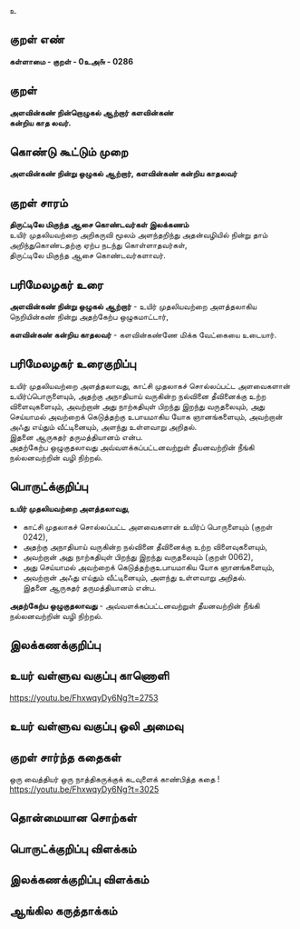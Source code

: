 உ

## குறள் எண் 

**கள்ளாமை  - குறள் - 0உஅ௬ - 0286**  

## குறள் 

**அளவின்கண் நின்றொழுகல் ஆற்றார் களவின்கண்  
கன்றிய காத லவர்.**

## கொண்டு கூட்டும் முறை

**அளவின்கண் நின்று ஒழுகல் ஆற்றார், களவின்கண் கன்றிய காதலவர்**

## குறள் சாரம் 

**திருட்டிலே மிகுந்த ஆசை கொண்டவர்கள் இலக்கணம்**  
உயிர் முதலியவற்றை அறிகருவி மூலம் அளந்தறிந்து அதன்வழியில் நின்று தாம் அறிந்துகொண்டதற்கு ஏற்ப நடந்து கொள்ளாதவர்கள்,  
திருட்டிலே மிகுந்த ஆசை கொண்டவர்களாவர்.  

## பரிமேலழகர் உரை

**அளவின்கண் நின்று ஒழுகல் ஆற்றார்** - உயிர் முதலியவற்றை அளத்தலாகிய நெறியின்கண் நின்று அதற்கேற்ப ஒழுகமாட்டார்,   

**களவின்கண் கன்றிய காதலவர்** - களவின்கண்ணே மிக்க வேட்கையை உடையார்.  

## பரிமேலழகர் உரைகுறிப்பு   

உயிர் முதலியவற்றை அளத்தலாவது, காட்சி முதலாகச் சொல்லப்பட்ட அளவைகளான் உயிர்ப்பொருளையும், அதற்கு அநாதியாய் வருகின்ற நல்வினை தீவினைக்கு உற்ற விளைவுகளையும், அவற்றான் அது நாற்கதியுள் பிறந்து இறந்து வருதலையும், அது செய்யாமல் அவற்றைக் கெடுத்தற்கு உபாயமாகிய யோக ஞானங்களையும், அவற்றான் அஃது எய்தும் வீட்டினையும், அளந்து உள்ளவாறு அறிதல்.   
இதனை ஆருகதர் தருமத்தியானம் என்ப.   
அதற்கேற்ப ஒழுகுதலாவது அவ்வளக்கப்பட்டனவற்றுள் தீயனவற்றின் நீங்கி நல்லனவற்றின் வழி நிற்றல்.  

## பொருட்க்குறிப்பு 

**உயிர் முதலியவற்றை அளத்தலாவது**,   
* காட்சி முதலாகச் சொல்லப்பட்ட அளவைகளான் உயிர்ப் பொருளையும் (குறள் 0242),   
* அதற்கு அநாதியாய் வருகின்ற நல்வினை தீவினைக்கு உற்ற விளைவுகளையும்,  
* அவற்றான் அது நாற்கதியுள் பிறந்து இறந்து வருதலையும் (குறள் 0062),   
* அது செய்யாமல் அவற்றைக் கெடுத்தற்குஉபாயமாகிய யோக ஞானங்களையும்,  
* அவற்றான் அஃது எய்தும் வீட்டினையும், அளந்து உள்ளவாறு அறிதல்.    
இதனை ஆருகதர் தருமத்தியானம் என்ப.   

**அதற்கேற்ப ஒழுகுதலாவது** - அவ்வளக்கப்பட்டனவற்றுள் தீயனவற்றின் நீங்கி நல்லனவற்றின் வழி நிற்றல்.  

## இலக்கணக்குறிப்பு  


## உயர் வள்ளுவ வகுப்பு காணொளி

https://youtu.be/FhxwqyDy6Ng?t=2753

## உயர் வள்ளுவ வகுப்பு ஒலி அமைவு 

 
## குறள் சார்ந்த கதைகள் 

ஒரு வைத்தியர் ஒரு நாத்திகருக்குக் கடவுளைக் காண்பித்த கதை !  
https://youtu.be/FhxwqyDy6Ng?t=3025

## தொன்மையான சொற்கள்


## பொருட்க்குறிப்பு விளக்கம்


## இலக்கணக்குறிப்பு விளக்கம்


## ஆங்கில கருத்தாக்கம் 



